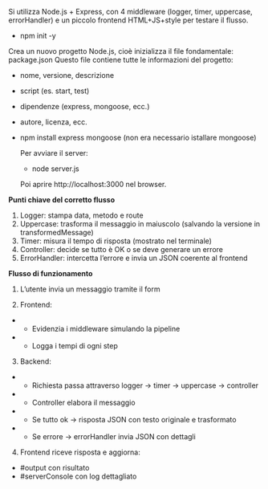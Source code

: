 Si utilizza Node.js + Express, con 4 middleware (logger, timer, uppercase, errorHandler) e un piccolo frontend HTML+JS+style per testare il flusso.

- npm init -y

Crea un nuovo progetto Node.js, cioè inizializza il file fondamentale:
package.json
Questo file contiene tutte le informazioni del progetto:

- nome, versione, descrizione
- script (es. start, test)
- dipendenze (express, mongoose, ecc.)
- autore, licenza, ecc.

- npm install express mongoose
  (non era necessario istallare mongoose)

  Per avviare il server:
  - node server.js

  Poi aprire http://localhost:3000 nel browser.

**Punti chiave del corretto flusso**

1. Logger: stampa data, metodo e route
2. Uppercase: trasforma il messaggio in maiuscolo (salvando la versione in transformedMessage)
3. Timer: misura il tempo di risposta (mostrato nel terminale)
4. Controller: decide se tutto è OK o se deve generare un errore
5. ErrorHandler: intercetta l’errore e invia un JSON coerente al frontend

**Flusso di funzionamento**

1. L’utente invia un messaggio tramite il form

2. Frontend:

- - Evidenzia i middleware simulando la pipeline
- - Logga i tempi di ogni step

3. Backend:

- - Richiesta passa attraverso logger → timer → uppercase → controller
- - Controller elabora il messaggio
- - Se tutto ok → risposta JSON con testo originale e trasformato
- - Se errore → errorHandler invia JSON con dettagli

4. Frontend riceve risposta e aggiorna:

- #output con risultato
- #serverConsole con log dettagliato
